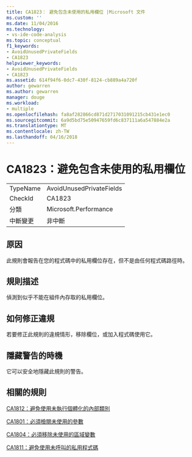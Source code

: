 ```yaml
---
title: CA1823： 避免包含未使用的私用欄位 |Microsoft 文件
ms.custom: ''
ms.date: 11/04/2016
ms.technology:
- vs-ide-code-analysis
ms.topic: conceptual
f1_keywords:
- AvoidUnusedPrivateFields
- CA1823
helpviewer_keywords:
- AvoidUnusedPrivateFields
- CA1823
ms.assetid: 614f94f6-0dc7-430f-8124-cb889a4a720f
author: gewarren
ms.author: gewarren
manager: douge
ms.workload:
- multiple
ms.openlocfilehash: fa8af282866cd871d2717031091215cb431e1ec0
ms.sourcegitcommit: 6a9d5bd75e50947659fd6c837111a6a547884e2a
ms.translationtype: MT
ms.contentlocale: zh-TW
ms.lasthandoff: 04/16/2018
---
```

# <a name="ca1823-avoid-unused-private-fields"></a>CA1823：避免包含未使用的私用欄位
|||  
|-|-|  
|TypeName|AvoidUnusedPrivateFields|  
|CheckId|CA1823|  
|分類|Microsoft.Performance|  
|中斷變更|非中斷|  
  
## <a name="cause"></a>原因  
 此規則會報告在您的程式碼中的私用欄位存在，但不是由任何程式碼路徑時。  
  
## <a name="rule-description"></a>規則描述  
 偵測到似乎不能在組件內存取的私用欄位。  
  
## <a name="how-to-fix-violations"></a>如何修正違規  
 若要修正此規則的違規情形，移除欄位，或加入程式碼使用它。  
  
## <a name="when-to-suppress-warnings"></a>隱藏警告的時機  
 它可以安全地隱藏此規則的警告。  
  
## <a name="related-rules"></a>相關的規則  
 [CA1812：避免使用未執行個體化的內部類別](../code-quality/ca1812-avoid-uninstantiated-internal-classes.md)  
  
 [CA1801：必須檢閱未使用的參數](../code-quality/ca1801-review-unused-parameters.md)  
  
 [CA1804：必須移除未使用的區域變數](../code-quality/ca1804-remove-unused-locals.md)  
  
 [CA1811：避免使用未呼叫的私用程式碼](../code-quality/ca1811-avoid-uncalled-private-code.md)
